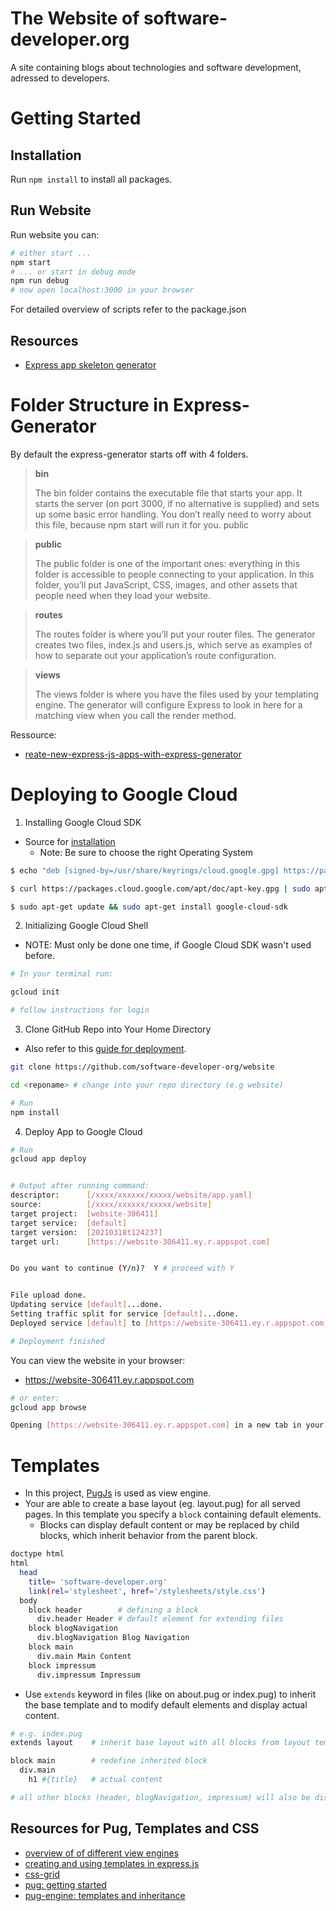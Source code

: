 # The Website of software-developer.org

A site containing blogs about technologies and software development, adressed to developers.

# Getting Started

## Installation

Run `npm install` to install all packages.

## Run Website

Run website you can:

```bash
# either start ...
npm start
# ... or start in debug mode
npm run debug
# now open localhost:3000 in your browser
```
For detailed overview of scripts refer to the package.json

## Resources

- [Express app skeleton generator](https://expressjs.com/en/starter/generator.html)

# Folder Structure in Express-Generator

By default the express-generator starts off with 4 folders.

> **bin**
>
> The bin folder contains the executable file that starts your app. It starts the server (on port 3000, if no alternative is supplied) and sets up some basic error handling. You don’t really need to worry about this file, because npm start will run it for you.
> public

> **public**
>
> The public folder is one of the important ones: ​everything​ in this folder is accessible to people connecting to your application. In this folder, you’ll put JavaScript, CSS, images, and other assets that people need when they load your website.

> **routes**
>
> The routes folder is where you’ll put your router files. The generator creates two files, index.js and users.js, which serve as examples of how to separate out your application’s route configuration.

> **views**
>
> The views folder is where you have the files used by your templating engine. The generator will configure Express to look in here for a matching view when you call the render method.

Ressource:

- [reate-new-express-js-apps-with-express-generator](https://www.sitepoint.com/create-new-express-js-apps-with-express-generator/)

# Deploying to Google Cloud

1. Installing Google Cloud SDK

- Source for [installation](https://cloud.google.com/sdk/docs/quickstart#deb)
  - Note: Be sure to choose the right Operating System

```bash
$ echo "deb [signed-by=/usr/share/keyrings/cloud.google.gpg] https://packages.cloud.google.com/apt cloud-sdk main" | sudo tee -a /etc/apt/sources.list.d/google-cloud-sdk.list

$ curl https://packages.cloud.google.com/apt/doc/apt-key.gpg | sudo apt-key --keyring /usr/share/keyrings/cloud.google.gpg add -

$ sudo apt-get update && sudo apt-get install google-cloud-sdk
```

2. Initializing Google Cloud Shell

- NOTE: Must only be done one time, if Google Cloud SDK wasn't used before.

```bash
# In your terminal run:

gcloud init

# follow instructions for login
```

3. Clone GitHub Repo into Your Home Directory

- Also refer to this [guide for deployment](https://levelup.gitconnected.com/how-to-deploy-your-node-js-app-with-google-2cd3771d5b21).

```bash
git clone https://github.com/software-developer-org/website

cd <reponame> # change into your repo directory (e.g website)

# Run
npm install
```

4. Deploy App to Google Cloud

```bash
# Run
gcloud app deploy


# Output after running command:
descriptor:      [/xxxx/xxxxxx/xxxxx/website/app.yaml]
source:          [/xxxx/xxxxxx/xxxxx/website]
target project:  [website-306411]
target service:  [default]
target version:  [20210318t124237]
target url:      [https://website-306411.ey.r.appspot.com]


Do you want to continue (Y/n)?  Y # proceed with Y


File upload done.
Updating service [default]...done.
Setting traffic split for service [default]...done.
Deployed service [default] to [https://website-306411.ey.r.appspot.com]

# Deployment finished
```

You can view the website in your browser:

- https://website-306411.ey.r.appspot.com

```bash
# or enter:
gcloud app browse

Opening [https://website-306411.ey.r.appspot.com] in a new tab in your default browser.
```

# Templates

- In this project, [PugJs](https://pugjs.org/api/getting-started.html) is used as view engine.
- Your are able to create a base layout (eg. layout.pug) for all served pages. In this template you specify a `block` containing default elements.
  - Blocks can display default content or may be replaced by child blocks, which inherit behavior from the parent block.

```bash
doctype html
html
  head
    title= 'software-developer.org'
    link(rel='stylesheet', href='/stylesheets/style.css')
  body
    block header        # defining a block
      div.header Header # default element for extending files
    block blogNavigation
      div.blogNavigation Blog Navigation
    block main
      div.main Main Content
    block impressum
      div.impressum Impressum
```

- Use `extends` keyword in files (like on about.pug or index.pug) to inherit the base template and to modify default elements and display actual content.

```bash
# e.g. index.pug
extends layout    # inherit base layout with all blocks from layout template

block main        # redefine inherited block
  div.main
    h1 #{title}   # actual content

# all other blocks (header, blogNavigation, impressum) will also be displayed on the actual page.

```

## Resources for Pug, Templates and CSS

- [overview of of different view engines](https://developer.mozilla.org/en-US/docs/Learn/Server-side/Express_Nodejs/skeleton_website#what_view_engine_should_i_use)
- [creating and using templates in express.js](https://expressjs.com/en/guide/using-template-engines.html)
- [css-grid](https://css-tricks.com/snippets/css/complete-guide-grid/)
- [pug: getting started](https://pugjs.org/api/getting-started.html)
- [pug-engine: templates and inheritance](https://pugjs.org/language/inheritance.html)
